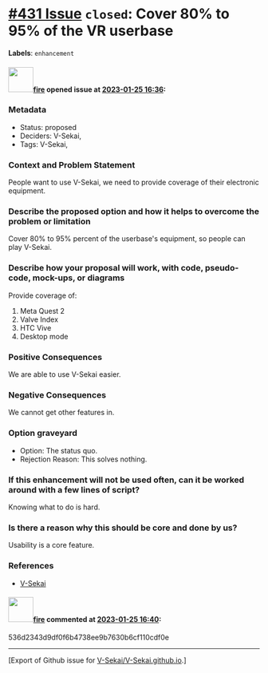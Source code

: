# [\#431 Issue](https://github.com/V-Sekai/V-Sekai.github.io/issues/431) `closed`: Cover 80% to 95% of the VR userbase
**Labels**: `enhancement`


#### <img src="https://avatars.githubusercontent.com/u/32321?u=c2e06a3d2b49a467aa907e54aa259516440267cc&v=4" width="50">[fire](https://github.com/fire) opened issue at [2023-01-25 16:36](https://github.com/V-Sekai/V-Sekai.github.io/issues/431):

### Metadata

- Status: proposed <!-- draft | proposed | rejected | accepted | deprecated | superseded by -->
- Deciders: V-Sekai,
- Tags: V-Sekai,


### Context and Problem Statement

People want to use V-Sekai, we need to provide coverage of their electronic equipment.

### Describe the proposed option and how it helps to overcome the problem or limitation

Cover 80% to 95% percent of the userbase's equipment, so people can play V-Sekai.

### Describe how your proposal will work, with code, pseudo-code, mock-ups, or diagrams

Provide coverage of:

1. Meta Quest 2
2. Valve Index
3. HTC Vive
4. Desktop mode

### Positive Consequences

We are able to use V-Sekai easier.

### Negative Consequences

We cannot get other features in.

### Option graveyard

- Option: The status quo. <!-- List the proposed options no longer open for consideration. -->
- Rejection Reason: This solves nothing. <!-- List the reasons for the rejection: (the bad traits) -->


### If this enhancement will not be used often, can it be worked around with a few lines of script?

Knowing what to do is hard.

### Is there a reason why this should be core and done by us?

Usability is a core feature.

### References

- [V-Sekai](https://v-sekai.org/)


#### <img src="https://avatars.githubusercontent.com/u/32321?u=c2e06a3d2b49a467aa907e54aa259516440267cc&v=4" width="50">[fire](https://github.com/fire) commented at [2023-01-25 16:40](https://github.com/V-Sekai/V-Sekai.github.io/issues/431#issuecomment-1403905660):

536d2343d9df0f6b4738ee9b7630b6cf110cdf0e


-------------------------------------------------------------------------------



[Export of Github issue for [V-Sekai/V-Sekai.github.io](https://github.com/V-Sekai/V-Sekai.github.io).]
